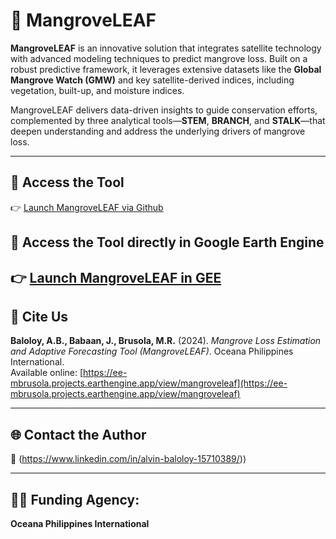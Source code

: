 # 🌿 MangroveLEAF

**MangroveLEAF** is an innovative solution that integrates satellite technology with advanced modeling techniques to predict mangrove loss. Built on a robust predictive framework, it leverages extensive datasets like the **Global Mangrove Watch (GMW)** and key satellite-derived indices, including vegetation, built-up, and moisture indices.

MangroveLEAF delivers data-driven insights to guide conservation efforts, complemented by three analytical tools—**STEM**, **BRANCH**, and **STALK**—that deepen understanding and address the underlying drivers of mangrove loss.

---

## 🔗 Access the Tool  
👉 [Launch MangroveLEAF via Github](https://alvinbaloloy.github.io/MangroveLEAF/)

## 🔗 Access the Tool directly in Google Earth Engine  
👉 [Launch MangroveLEAF in GEE](https://ee-mbrusola.projects.earthengine.app/view/mangroveleaf)
---

## 📄 Cite Us  
**Baloloy, A.B., Babaan, J., Brusola, M.R.** (2024). *Mangrove Loss Estimation and Adaptive Forecasting Tool (MangroveLEAF)*. Oceana Philippines International.  
Available online: [https://ee-mbrusola.projects.earthengine.app/view/mangroveleaf](https://ee-mbrusola.projects.earthengine.app/view/mangroveleaf)

---

## 🌐 Contact the Author
🔗 (https://www.linkedin.com/in/alvin-baloloy-15710389/))

---

## 👨‍💻 Funding Agency:
**Oceana Philippines International**  

